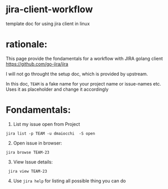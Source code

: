 # jira-client-workflow
template doc for using jira client in linux

# rationale:

This page provide the fondamentals for a workflow with JIRA golang client https://github.com/go-jira/jira


I will not go throught the setup doc, which is provided by upstream.

In this doc, `TEAM` is a fake name for your project name or issue-names etc. Uses it as placeholder and change it accordingly

# Fondamentals:

1) List my issue open from Project

```
jira list -p TEAM -u dmaiocchi  -S open
```

2) Open issue in browser:

```
jira browse TEAM-23
```

3) View Issue details:

```
 jira view TEAM-23
```

4) Use `jira help` for listing all possible thing you can do 
